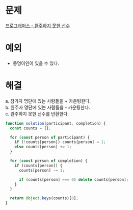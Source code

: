 # 문제

[프로그래머스 - 완주하지 못한 선수](https://school.programmers.co.kr/learn/courses/30/lessons/42576)

# 예외

- 동명이인이 있을 수 있다.

# 해결

a. 참가자 명단에 있는 사람들을 + 카운팅한다.  
b. 완주자 명단에 있는 사람들을 - 카운팅한다.  
c. 완주하지 못한 선수를 반환한다.

```js
function solution(participant, completion) {
  const counts = {};

  for (const person of participant) {
    if (!counts[person]) counts[person] = 1;
    else counts[person] += 1;
  }

  for (const person of completion) {
    if (counts[person]) {
      counts[person] -= 1;

      if (counts[person] === 0) delete counts[person];
    }
  }

  return Object.keys(counts)[0];
}
```
